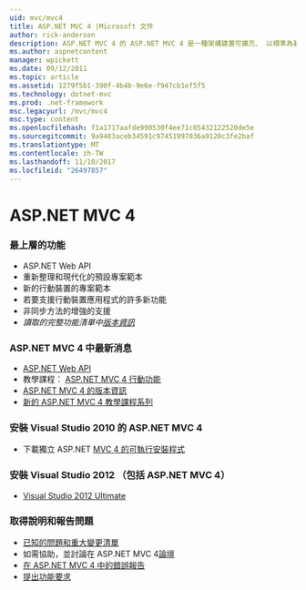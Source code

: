 ```yaml
---
uid: mvc/mvc4
title: ASP.NET MVC 4 |Microsoft 文件
author: rick-anderson
description: ASP.NET MVC 4 的 ASP.NET MVC 4 是一種架構建置可擴充、 以標準為基礎的 web 應用程式使用信譽良好的設計模式與強大的 AS....
ms.author: aspnetcontent
manager: wpickett
ms.date: 09/12/2011
ms.topic: article
ms.assetid: 1279f5b1-390f-4b4b-9e6e-f947cb1ef5f5
ms.technology: dotnet-mvc
ms.prod: .net-framework
msc.legacyurl: /mvc/mvc4
msc.type: content
ms.openlocfilehash: f1a1717aafde990530f4ee71c05432122520de5e
ms.sourcegitcommit: 9a9483aceb34591c97451997036a9120c3fe2baf
ms.translationtype: MT
ms.contentlocale: zh-TW
ms.lasthandoff: 11/10/2017
ms.locfileid: "26497857"
---
```

<a name="aspnet-mvc-4"></a>ASP.NET MVC 4
====================
### <a name="top-features"></a>最上層的功能

- ASP.NET Web API
- 重新整理和現代化的預設專案範本
- 新的行動裝置的專案範本
- 若要支援行動裝置應用程式的許多新功能
- 非同步方法的增強的支援
- *讀取的完整功能清單中[版本資訊](../whitepapers/mvc4-release-notes.md)*


### <a name="whats-new-in-aspnet-mvc-4"></a>ASP.NET MVC 4 中最新消息

- [ASP.NET Web API](../web-api/index.md)
- 教學課程： [ASP.NET MVC 4 行動功能](overview/older-versions/aspnet-mvc-4-mobile-features.md)
- [ASP.NET MVC 4 的版本資訊](../whitepapers/mvc4-release-notes.md)
- [新的 ASP.NET MVC 4 教學課程系列](overview/older-versions/getting-started-with-aspnet-mvc4/intro-to-aspnet-mvc-4.md)


### <a name="install-aspnet-mvc-4-for-visual-studio-2010"></a>安裝 Visual Studio 2010 的 ASP.NET MVC 4

- 下載獨立 ASP.NET [MVC 4 的可執行安裝程式](https://www.microsoft.com/download/details.aspx?id=30683)


### <a name="install-visual-studio-2012-includes-aspnet-mvc-4"></a>安裝 Visual Studio 2012 （包括 ASP.NET MVC 4）

- [Visual Studio 2012 Ultimate](https://go.microsoft.com/fwlink/?linkid=247148)


### <a name="getting-help-and-reporting-issues"></a>取得說明和報告問題

- [已知的問題和重大變更清單](../whitepapers/mvc4-release-notes.md#_Toc303253815)
- 如需協助，並討論在 ASP.NET MVC 4[論壇](https://forums.asp.net/1146.aspx)
- [在 ASP.NET MVC 4 中的錯誤報告](https://github.com/aspnet/AspNetWebStack/issues)
- [提出功能要求](http://aspnet.uservoice.com/forums/41201-asp-net-mvc)
